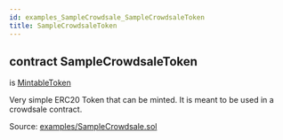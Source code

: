```yaml
---
id: examples_SampleCrowdsale_SampleCrowdsaleToken
title: SampleCrowdsaleToken
---
```


<div class="contract-doc"><div class="contract"><h2 class="contract-header"><span class="contract-kind">contract</span> SampleCrowdsaleToken</h2><p class="base-contracts"><span>is</span> <a href="token_ERC20_MintableToken.html">MintableToken</a></p><p class="description">Very simple ERC20 Token that can be minted. It is meant to be used in a crowdsale contract.</p><div class="source">Source: <a href="https://github.com/OpenZeppelin/zeppelin-solidity/blob/v1.10.0/contracts/examples/SampleCrowdsale.sol" target="_blank">examples/SampleCrowdsale.sol</a></div></div></div>
